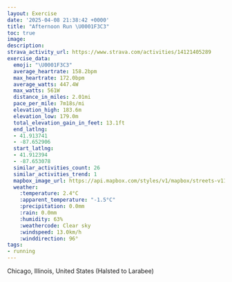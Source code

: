 ```yaml
---
layout: Exercise
date: '2025-04-08 21:38:42 +0000'
title: "Afternoon Run \U0001F3C3"
toc: true
image:
description:
strava_activity_url: https://www.strava.com/activities/14121405289
exercise_data:
  emoji: "\U0001F3C3"
  average_heartrate: 158.2bpm
  max_heartrate: 172.0bpm
  average_watts: 447.4W
  max_watts: 561W
  distance_in_miles: 2.01mi
  pace_per_mile: 7m18s/mi
  elevation_high: 183.6m
  elevation_low: 179.0m
  total_elevation_gain_in_feet: 13.1ft
  end_latlng:
  - 41.913741
  - -87.652906
  start_latlng:
  - 41.912394
  - -87.653078
  similar_activities_count: 26
  similar_activities_trend: 1
  mapbox_image_url: https://api.mapbox.com/styles/v1/mapbox/streets-v11/static/path-5+787af2-1.0(wgy~Fhl~uO%3FmBBeAAcB%40o%40Gy%40EqA%3FaAB%5BCMMCCEEm%40%3FiDEs%40IcF%3FeB%40w%40EgB%40%7DBEmBCMCAaBFCC%3FO%40YCqABs%40Eu%40DeAA%5B%3Fs%40IgA%40cCCk%40%3FsCAOUu%40%40kAIq%40AaBBi%40EqD%40eACwAFg%40EsBFcA%3FUAxDDh%40%3F%7CABv%40%3FbBCr%40DvCC%5EBr%40%40lBCl%40BVT%60A%40%5E%40nAEz%40%3F%7C%40B%60AKtBFtAA%60%40FxCBTDFfBCD%3FBD%40FChAF%7CBAzABtCCvAFlC%3FnADp%40EjAZh%40%40bAKd%40%40z%40Ft%40%3F%60AEn%40B%5CFjD),pin-s-s+e5b22e(-87.65141,41.91372),pin-s-f+89ae00(-87.65097999999998,41.91372)/auto/800x800?access_token=pk.eyJ1Ijoiam9zaGJlY2ttYW4iLCJhIjoiY205eWR2aDd1MWZ6djJrbXc4a3M0bWZleiJ9.XiG9OWkNcZk2QzjJbxLB4A
  weather:
    :temperature: 2.4°C
    :apparent_temperature: "-1.5°C"
    :precipitation: 0.0mm
    :rain: 0.0mm
    :humidity: 63%
    :weathercode: Clear sky
    :windspeed: 13.0km/h
    :winddirection: 96°
tags:
- running
---
```

Chicago, Illinois, United States (Halsted to Larabee)
